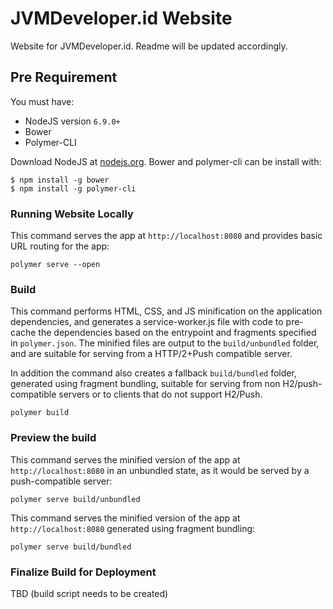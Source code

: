 # JVMDeveloper.id Website

Website for JVMDeveloper.id. Readme will be updated accordingly.

## Pre Requirement

You must have:

* NodeJS version `6.9.0+`
* Bower
* Polymer-CLI

Download NodeJS at [nodejs.org](https://nodejs.org). Bower and polymer-cli
can be install with:

```
$ npm install -g bower
$ npm install -g polymer-cli
```

### Running Website Locally

This command serves the app at `http://localhost:8080` and provides basic URL
routing for the app:

    polymer serve --open

### Build

This command performs HTML, CSS, and JS minification on the application
dependencies, and generates a service-worker.js file with code to pre-cache the
dependencies based on the entrypoint and fragments specified in `polymer.json`.
The minified files are output to the `build/unbundled` folder, and are suitable
for serving from a HTTP/2+Push compatible server.

In addition the command also creates a fallback `build/bundled` folder,
generated using fragment bundling, suitable for serving from non
H2/push-compatible servers or to clients that do not support H2/Push.

    polymer build

### Preview the build

This command serves the minified version of the app at `http://localhost:8080`
in an unbundled state, as it would be served by a push-compatible server:

    polymer serve build/unbundled

This command serves the minified version of the app at `http://localhost:8080`
generated using fragment bundling:

    polymer serve build/bundled

### Finalize Build for Deployment

TBD (build script needs to be created)
